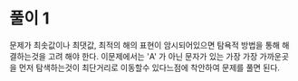 # 풀이 1
문제가 최솟값이나 최댓값, 최적의 해의 표현이 암시되어있으면 탐욕적 방법을 통해 해결하는것을 고려 해야 한다. 
이문제에서는 'A' 가 아닌 문자가 있는 가장 가장 가까운곳을 먼저 탐색하는것이 최단거리로 이동할수 있다느점에 착안하여 문제를 풀면 된다.